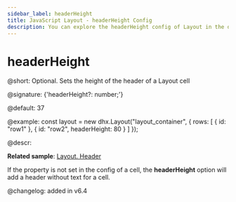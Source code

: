 ```yaml
---
sidebar_label: headerHeight
title: JavaScript Layout - headerHeight Config 
description: You can explore the headerHeight config of Layout in the documentation of the DHTMLX JavaScript UI library. Browse developer guides and API reference, try out code examples and live demos, and download a free 30-day evaluation version of DHTMLX Suite 7.
---
```


# headerHeight

@short: Optional. Sets the height of the header of a Layout cell

@signature: {'headerHeight?: number;'}

@default: 37

@example:
const layout = new dhx.Layout("layout_container", {
    rows: [
        {
            id: "row1"
        },
        {
            id: "row2",
	        headerHeight: 80
        }
    ]
});

@descr:

**Related sample**: [Layout. Header](https://snippet.dhtmlx.com/bxqnzesl)

If the [](layout/api/cell/layout_cell_header_config.md) property is not set in the config of a cell, the **headerHeight** option will add a header without text for a cell.

@changelog: added in v6.4

[comment]: # (@relatedapi: layout/api/layout_header_config.md layout/api/layout_headericon_config.md layout/api/layout_headerimage_config.md)

[comment]: # (@related: layout/initialization.md#initialize-layout layout/cell_configuration.md#height-of-a-header-cell)
